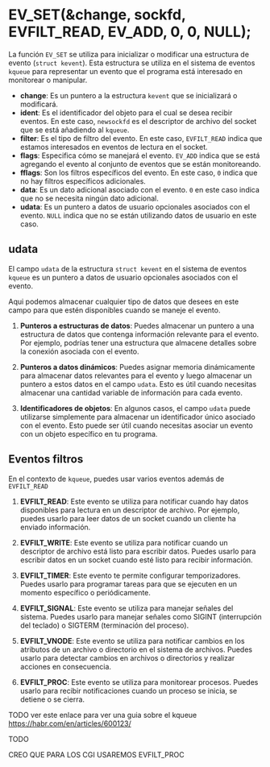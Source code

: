 
# EV_SET(&change, sockfd, EVFILT_READ, EV_ADD, 0, 0, NULL);

La función `EV_SET` se utiliza para inicializar o modificar una estructura de evento (`struct kevent`). Esta estructura se utiliza en el sistema de eventos `kqueue` para representar un evento que el programa está interesado en monitorear o manipular.


- **change**: Es un puntero a la estructura `kevent` que se inicializará o modificará.
- **ident**: Es el identificador del objeto para el cual se desea recibir eventos. En este caso, `newsockfd` es el descriptor de archivo del socket que se está añadiendo al `kqueue`.
- **filter**: Es el tipo de filtro del evento. En este caso, `EVFILT_READ` indica que estamos interesados en eventos de lectura en el socket.
- **flags**: Especifica cómo se manejará el evento. `EV_ADD` indica que se está agregando el evento al conjunto de eventos que se están monitoreando.
- **fflags**: Son los filtros específicos del evento. En este caso, `0` indica que no hay filtros específicos adicionales.
- **data**: Es un dato adicional asociado con el evento. `0` en este caso indica que no se necesita ningún dato adicional.
- **udata**: Es un puntero a datos de usuario opcionales asociados con el evento. `NULL` indica que no se están utilizando datos de usuario en este caso.

## udata

El campo `udata` de la estructura `struct kevent` en el sistema de eventos `kqueue` es un puntero a datos de usuario opcionales asociados con el evento.

Aqui podemos almacenar cualquier tipo de datos que desees en este campo para que estén disponibles cuando se maneje el evento.

1. **Punteros a estructuras de datos**: Puedes almacenar un puntero a una estructura de datos que contenga información relevante para el evento. Por ejemplo, podrías tener una estructura que almacene detalles sobre la conexión asociada con el evento.

2. **Punteros a datos dinámicos**: Puedes asignar memoria dinámicamente para almacenar datos relevantes para el evento y luego almacenar un puntero a estos datos en el campo `udata`. Esto es útil cuando necesitas almacenar una cantidad variable de información para cada evento.

3. **Identificadores de objetos**: En algunos casos, el campo `udata` puede utilizarse simplemente para almacenar un identificador único asociado con el evento. Esto puede ser útil cuando necesitas asociar un evento con un objeto específico en tu programa.



## Eventos filtros 

En el contexto de `kqueue`, puedes usar varios eventos además de `EVFILT_READ`

1. **EVFILT_READ**: Este evento se utiliza para notificar cuando hay datos disponibles para lectura en un descriptor de archivo. Por ejemplo, puedes usarlo para leer datos de un socket cuando un cliente ha enviado información.

2. **EVFILT_WRITE**: Este evento se utiliza para notificar cuando un descriptor de archivo está listo para escribir datos. Puedes usarlo para escribir datos en un socket cuando esté listo para recibir información.

3. **EVFILT_TIMER**: Este evento te permite configurar temporizadores. Puedes usarlo para programar tareas para que se ejecuten en un momento específico o periódicamente.

4. **EVFILT_SIGNAL**: Este evento se utiliza para manejar señales del sistema. Puedes usarlo para manejar señales como SIGINT (interrupción del teclado) o SIGTERM (terminación del proceso).

5. **EVFILT_VNODE**: Este evento se utiliza para notificar cambios en los atributos de un archivo o directorio en el sistema de archivos. Puedes usarlo para detectar cambios en archivos o directorios y realizar acciones en consecuencia.

6. **EVFILT_PROC**: Este evento se utiliza para monitorear procesos. Puedes usarlo para recibir notificaciones cuando un proceso se inicia, se detiene o se cierra.

TODO ver este enlace para ver una guia sobre el kqueue
https://habr.com/en/articles/600123/

TODO

CREO QUE PARA LOS CGI USAREMOS EVFILT_PROC